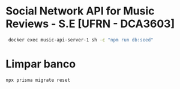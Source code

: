 # Social Network API for Music Reviews - S.E [UFRN - DCA3603]

```bash
 docker exec music-api-server-1 sh -c "npm run db:seed"
```

# Limpar banco

```bash
npx prisma migrate reset
```